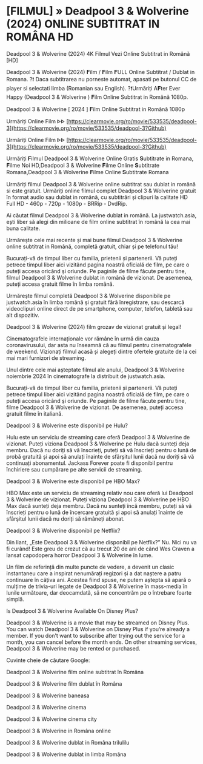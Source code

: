 # [FILMUL] » Deadpool 3 & Wolverine (2024) ONLINE SUBTITRAT IN ROMÂNA HD

Deadpool 3 & Wolverine (2024) 4K Filmul Vezi Online Subtitrat in Română [HD]

Deadpool 3 & Wolverine (2024) 𝐅ilm / 𝐅ilm 𝐅ULL Online Subtitrat / Dublat in Romana. ?❗️️ Daca subtitrarea nu porneste automat, apasati pe butonul CC de player si selectati limba (Romanian sau English). ?❗️️Urmăriți A𝐅ter Ever Happy (Deadpool 3 & Wolverine ) 𝐅ilm Online Subtitrat in Română 1080p.

Deadpool 3 & Wolverine [ 2024 ] 𝐅ilm Online Subtitrat in Română 1080p

Urmăriți Online Film ᐈᐈ [https://clearmovie.org/ro/movie/533535/deadpool-3](https://clearmovie.org/ro/movie/533535/deadpool-3?Github)

Urmăriți Online Film ᐈᐈ [https://clearmovie.org/ro/movie/533535/deadpool-3](https://clearmovie.org/ro/movie/533535/deadpool-3?Github)

Urmăriți 𝐅ilmul Deadpool 3 & Wolverine Online Gratis 𝐒ubtitrate in Romana, 𝐅ilme Noi HD,Deadpool 3 & Wolverine 𝐅ilme Online 𝐒ubtitrate Romana,Deadpool 3 & Wolverine 𝐅ilme Online 𝐒ubtitrate Romana

Urmăriți filmul Deadpool 3 & Wolverine online subtitrat sau dublat in română si este gratuit. Urmăriți online filmul complet Deadpool 3 & Wolverine gratuit în format audio sau dublat in română, cu subtitrări și clipuri la calitate HD Full HD - 460p - 720p - 1080p - BRRip - DvdRip.

Ai căutat filmul Deadpool 3 & Wolverine dublat in română. La justwatch.asia, ești liber să alegi din milioane de film online subtitrat în română la cea mai buna calitate.

Urmărește cele mai recente și mai bune filmul Deadpool 3 & Wolverine online subtitrat in Română, completă gratuit, chiar și pe telefonul tău!

Bucurați-vă de timpul liber cu familia, prietenii și partenerii. Vă puteți petrece timpul liber aici vizitând pagina noastră oficială de film, pe care o puteți accesa oricând și oriunde. Pe paginile de filme făcute pentru tine, filmul Deadpool 3 & Wolverine dublat in română de vizionat. De asemenea, puteți accesa gratuit filme în limba română.

Urmărește filmul completă Deadpool 3 & Wolverine disponibile pe justwatch.asia în limba română și gratuit fără înregistrare, sau descarcă videoclipuri online direct de pe smartphone, computer, telefon, tabletă sau alt dispozitiv.

Deadpool 3 & Wolverine (2024) film grozav de vizionat gratuit și legal!

Cinematografele internaționale vor rămâne în urmă din cauza coronavirusului, dar asta nu înseamnă că au filmul pentru cinematografele de weekend. Vizionați filmul acasă și alegeți dintre ofertele gratuite de la cei mai mari furnizori de streaming.

Unul dintre cele mai așteptate filmul ale anului, Deadpool 3 & Wolverine noiembrie 2024 în cinematografe la distribuit de justwatch.asia.

Bucurați-vă de timpul liber cu familia, prietenii și partenerii. Vă puteți petrece timpul liber aici vizitând pagina noastră oficială de film, pe care o puteți accesa oricând și oriunde. Pe paginile de filme făcute pentru tine, filme Deadpool 3 & Wolverine de vizionat. De asemenea, puteți accesa gratuit filme în italiană.

Deadpool 3 & Wolverine este disponibil pe Hulu?

Hulu este un serviciu de streaming care oferă Deadpool 3 & Wolverine de vizionat. Puteți viziona Deadpool 3 & Wolverine pe Hulu dacă sunteți deja membru. Dacă nu doriți să vă înscrieți, puteți să vă înscrieți pentru o lună de probă gratuită și apoi să anulați înainte de sfârșitul lunii dacă nu doriți să vă continuați abonamentul. Jackass Forever poate fi disponibil pentru închiriere sau cumpărare pe alte servicii de streaming.

Deadpool 3 & Wolverine este disponibil pe HBO Max?

HBO Max este un serviciu de streaming relativ nou care oferă lui Deadpool 3 & Wolverine de vizionat. Puteți viziona Deadpool 3 & Wolverine pe HBO Max dacă sunteți deja membru. Dacă nu sunteți încă membru, puteți să vă înscrieți pentru o lună de încercare gratuită și apoi să anulați înainte de sfârșitul lunii dacă nu doriți să rămâneți abonat.

Deadpool 3 & Wolverine disponibil pe Netflix?

Din liant, „Este Deadpool 3 & Wolverine disponibil pe Netflix?” Nu. Nici nu va fi curând! Este greu de crezut că au trecut 20 de ani de când Wes Craven a lansat capodopera horror Deadpool 3 & Wolverine în lume.

Un film de referință din multe puncte de vedere, a devenit un clasic instantaneu care a inspirat nenumărați regizori și a dat naștere a patru continuare în câțiva ani. Acestea fiind spuse, ne putem aștepta să apară o mulțime de trivia-uri legate de Deadpool 3 & Wolverine în mass-media în lunile următoare, dar deocamdată, să ne concentrăm pe o întrebare foarte simplă.

Is Deadpool 3 & Wolverine Available On Disney Plus?

Deadpool 3 & Wolverine is a movie that may be streamed on Disney Plus. You can watch Deadpool 3 & Wolverine on Disney Plus if you’re already a member. If you don’t want to subscribe after trying out the service for a month, you can cancel before the month ends. On other streaming services, Deadpool 3 & Wolverine may be rented or purchased.

Cuvinte cheie de căutare Google:

Deadpool 3 & Wolverine film online subtitrat în Româna

Deadpool 3 & Wolverine film dublat în Româna

Deadpool 3 & Wolverine baneasa

Deadpool 3 & Wolverine cinema

Deadpool 3 & Wolverine cinema city

Deadpool 3 & Wolverine in Româna online

Deadpool 3 & Wolverine dublat in Româna trilulilu

Deadpool 3 & Wolverine dublat in limba Româna
